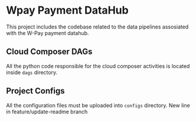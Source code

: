 # Wpay Payment DataHub

This project includes the codebase related to the data pipelines assosiated with the W-Pay payment datahub.

## Cloud Composer DAGs

All the python code responsible for the cloud composer activities is located inside `dags` directory.

## Project Configs

All the configuration files must be uploaded into `configs` directory.
New line in feature/update-readme branch

